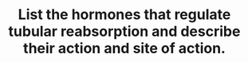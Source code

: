 ---
title: "List the hormones that regulate tubular reabsorption and describe their action and site of action."
entityType: SAQ
exam: PEX
college: ANZCA
year: 2006
sitting: B
question: 11
passRate: 81
EC_expectedDomains:
- "The five principal hormones of relevance to tubular re-absorption are; Angiotensin II, Aldosterone, ADH, ANP and Parathyroid Hormone."
- "These are hormones affecting the absorption or excretion of Na+, H2O, Ca ++ and K+."
- "marks were awarded for clearly stating the action and precisely stating the site and mechanism of action."
EC_extraCredit:
- "Many direct effects were relevant but indirect effects were also rewarded where they played a major part in these hormones’ actions on tubular re-absorption."
- "The style of the question suited a highly structured answer. The candidates who used lists, headings, subheadings, space and columns were able to get many marks with relatively little writing. This style of answer was easy to understand."
- "Overall though, most candidates had a thorough knowledge of the topic, were able to communicate effectively and many good marks were awarded."
EC_errorsCommon:
- "Many candidates wrote a lot about the processes involved in the release of these hormones which was not asked for and received no marks."
- "Extra-renal effects were not rewarded e.g. effects of Angiotension II and ADH on systems vasculature."
- "Likewise effects on non-tubular parts of the nephron e.g. renal bloodflow and glomerular filtration were often not relevant."
- "Some candidates forgot Parathyroid Hormone and calcium re-absorption."
---